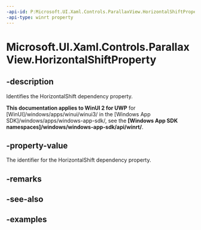 ```yaml
---
-api-id: P:Microsoft.UI.Xaml.Controls.ParallaxView.HorizontalShiftProperty
-api-type: winrt property
---
```

<!-- Property syntax.
public DependencyProperty HorizontalShiftProperty { get; }
-->

# Microsoft.UI.Xaml.Controls.ParallaxView.HorizontalShiftProperty


## -description

Identifies the HorizontalShift dependency property.


**This documentation applies to WinUI 2 for UWP** for [WinUI]/windows/apps/winui/winui3/ in the [Windows App SDK]/windows/apps/windows-app-sdk/, see the **[Windows App SDK namespaces]/windows/windows-app-sdk/api/winrt/**.

## -property-value

The identifier for the HorizontalShift dependency property.


## -remarks


## -see-also


## -examples


